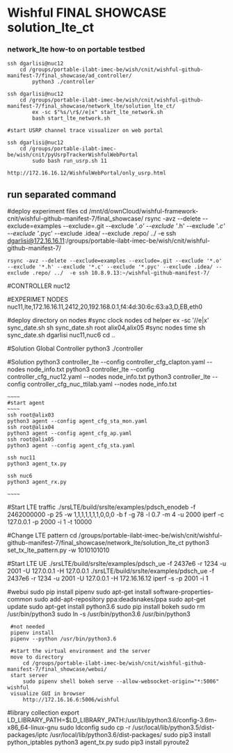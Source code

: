 Wishful FINAL SHOWCASE solution_lte_ct
============================

### network_lte how-to on portable testbed

    ssh dgarlisi@nuc12
        cd /groups/portable-ilabt-imec-be/wish/cnit/wishful-github-manifest-7/final_showcase/ad_controller/
            python3 ./controller

    ssh dgarlisi@nuc12
        cd /groups/portable-ilabt-imec-be/wish/cnit/wishful-github-manifest-7/final_showcase/network_lte/solution_lte_ct/
            ex -sc $"%s/\r$//e|x" start_lte_network.sh
            bash start_lte_network.sh

~~~~
#start USRP channel trace visualizer on web portal
~~~~

    ssh dgarlisi@nuc12
        cd /groups/portable-ilabt-imec-be/wish/cnit/pyUsrpTrackerWishfulWebPortal
            sudo bash run_usrp.sh 11

    http://172.16.16.12/WishfulWebPortal/only_usrp.html


 ## run separated command

 #deploy experiment files
    cd /mnt/d/ownCloud/wishful-framework-cnit/wishful-github-manifest-7/final_showcase/
    rsync -avz --delete --exclude=examples --exclude=.git --exclude '*.o' --exclude '*.h' --exclude '*.c' --exclude '*.pyc' --exclude .idea/ --exclude .repo/ ../  -e ssh dgarlisi@172.16.16.11:/groups/portable-ilabt-imec-be/wish/cnit/wishful-github-manifest-7/

    rsync -avz --delete --exclude=examples --exclude=.git --exclude '*.o' --exclude '*.h' --exclude '*.c' --exclude '*.pyc' --exclude .idea/ --exclude .repo/ ../  -e ssh 10.8.9.13:~/wishful-github-manifest-7/

 #CONTROLLER
    nuc12

 #EXPERIMET NODES
    nuc11,lte,172.16.16.11,2412,20,192.168.0.1,f4:4d:30:6c:63:a3,D,EB,eth0

 #deploy directory on nodes
 #sync clock nodes
    cd helper
     ex -sc $'%s/\r$//e|x' sync_date.sh
     sh sync_date.sh root alix04,alix05  #sync nodes time
     sh sync_date.sh dgarlisi nuc11,nuc6
     cd ..

 #Solution Global Controller
    python3 ./controller

 #Solution
    python3 controller_lte --config controller_cfg_clapton.yaml --nodes node_info.txt
    python3 controller_lte --config controller_cfg_nuc12.yaml --nodes node_info.txt
    python3 controller_lte --config controller_cfg_nuc_ttilab.yaml --nodes node_info.txt

    ~~~~
    #start agent
    ~~~~
    ssh root@alix03
    python3 agent --config agent_cfg_sta_mon.yaml
    ssh root@alix04
    python3 agent --config agent_cfg_ap.yaml
    ssh root@alix05
    python3 agent --config agent_cfg_sta.yaml
    
    ssh nuc11
    python3 agent_tx.py

    ssh nuc6
    python3 agent_rx.py

    ~~~~

 #Start LTE traffic
    ./srsLTE/build/srslte/examples/pdsch_enodeb -f 2462000000 -p 25 -w 1,1,1,1,1,1,1,0,0,0 -b f -g 78 -l 0.7 -m 4 -u 2000
    iperf -c 127.0.0.1 -p 2000 -i 1 -t 10000

 #Change LTE pattern
    cd /groups/portable-ilabt-imec-be/wish/cnit/wishful-github-manifest-7/final_showcase/network_lte/solution_lte_ct
    python3 set_tx_lte_pattern.py -w 1010101010
    
 #Start LTE UE 
    ./srsLTE/build/srslte/examples/pdsch_ue -f 2437e6 -r 1234 -u 2001 -U 127.0.0.1 -H 127.0.0.1
    ./srsLTE/build/srslte/examples/pdsch_ue -f 2437e6 -r 1234 -u 2001 -U 127.0.0.1 -H 172.16.16.12
    iperf -s -p 2001 -i 1

 #webui
     sudo pip install pipenv
     sudo apt-get install software-properties-common
     sudo add-apt-repository ppa:deadsnakes/ppa
     sudo apt-get update
     sudo apt-get install python3.6
     sudo pip install bokeh
     sudo rm /usr/bin/python3
     sudo ln -s /usr/bin/python3.6 /usr/bin/python3

     
     #not needed
     pipenv install
     pipenv --python /usr/bin/python3.6
     
     #start the virtual environment and the server
     move to directory
         cd /groups/portable-ilabt-imec-be/wish/cnit/wishful-github-manifest-7/final_showcase/webui/
     start server
         sudo pipenv shell bokeh serve --allow-websocket-origin="*:5006" wishful
     visualize GUI in browser
         http://172.16.16.6:5006/wishful
     
  #library collection
    export LD_LIBRARY_PATH=$LD_LIBRARY_PATH:/usr/lib/python3.6/config-3.6m-x86_64-linux-gnu
    sudo ldconfig
    sudo cp -r  /usr/local/lib/python3.5/dist-packages/iptc /usr/local/lib/python3.6/dist-packages/
    sudo pip3 install python_iptables
    python3 agent_tx.py
    sudo pip3 install pyroute2



